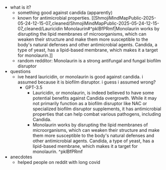   * what is it?
    * something good against candida (apparently)
    * known for antimicrobial properties. [[ShmojiMindMapPublic-2025-05-24-12-15-07_cleaned/ShmojiMindMapPublic-2025-05-24-12-15-07_cleaned/Lauricidin Monolaurin#^pklBfPRmf|Monolaurin works by disrupting the lipid membranes of microorganisms, which can weaken their structure and make them more susceptible to the body's natural defenses and other antimicrobial agents. Candida, a type of yeast, has a lipid-based membrane, which makes it a target for monolaurin.]]
    * random redditor: Monolaurin is a strong antifungal and fungal biofilm disruptor
  * questions
    * ive heard lauricidin, or monolaurin is good against candida. i assumed because it is biofilm disruptor. i guess i assumed wrong?
      * GPT-3.5
        * Lauricidin, or monolaurin, is indeed believed to have some potential benefits against Candida overgrowth. While it may not primarily function as a biofilm disruptor like NAC or specialized biofilm disruptor supplements, it has antimicrobial properties that can help combat various pathogens, including Candida.
        * Monolaurin works by disrupting the lipid membranes of microorganisms, which can weaken their structure and make them more susceptible to the body's natural defenses and other antimicrobial agents. Candida, a type of yeast, has a lipid-based membrane, which makes it a target for monolaurin. ^pklBfPRmf
  * anecdotes
    * helped people on reddit with long covid